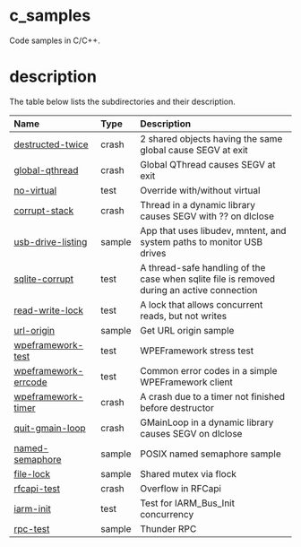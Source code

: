 # c_samples

Code samples in C/C++.

# description

The table below lists the subdirectories and their description.

| Name | Type | Description |
| :-------- | :-------- | :-------- |
| [destructed-twice](destructed-twice) | crash | 2 shared objects having the same global cause SEGV at exit |
| [global-qthread](global-qthread) | crash | Global QThread causes SEGV at exit |
| [no-virtual](no-virtual) | test | Override with/without virtual |
| [corrupt-stack](corrupt-stack) | crash | Thread in a dynamic library causes SEGV with ?? on dlclose |
| [usb-drive-listing](usb-drive-listing) | sample | App that uses libudev, mntent, and system paths to monitor USB drives |
| [sqlite-corrupt](sqlite-corrupt) | test | A thread-safe handling of the case when sqlite file is removed during an active connection |
| [read-write-lock](read-write-lock) | test | A lock that allows concurrent reads, but not writes |
| [url-origin](url-origin) | sample | Get URL origin sample |
| [wpeframework-test](wpeframework-test) | test | WPEFramework stress test |
| [wpeframework-errcode](wpeframework-errcode) | test | Common error codes in a simple WPEFramework client |
| [wpeframework-timer](wpeframework-timer) | crash | A crash due to a timer not finished before destructor |
| [quit-gmain-loop](quit-gmain-loop) | crash | GMainLoop in a dynamic library causes SEGV on dlclose |
| [named-semaphore](named-semaphore) | sample | POSIX named semaphore sample |
| [file-lock](file-lock) | sample | Shared mutex via flock |
| [rfcapi-test](rfcapi-test) | crash | Overflow in RFCapi |
| [iarm-init](iarm-init) | test | Test for IARM_Bus_Init concurrency |
| [rpc-test](rpc-test) | sample | Thunder RPC |

